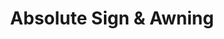 ---
title: "Absolute Sign & Awning"
url: /syracuse/absolute-sign-und-awning/
shop: Beschriftungen
---